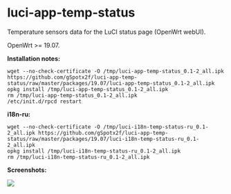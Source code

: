 # luci-app-temp-status
Temperature sensors data for the LuCI status page (OpenWrt webUI).

OpenWrt >= 19.07.

**Installation notes:**

    wget --no-check-certificate -O /tmp/luci-app-temp-status_0.1-2_all.ipk https://github.com/gSpotx2f/luci-app-temp-status/raw/master/packages/19.07/luci-app-temp-status_0.1-2_all.ipk
    opkg install /tmp/luci-app-temp-status_0.1-2_all.ipk
    rm /tmp/luci-app-temp-status_0.1-2_all.ipk
    /etc/init.d/rpcd restart

**i18n-ru:**

    wget --no-check-certificate -O /tmp/luci-i18n-temp-status-ru_0.1-2_all.ipk https://github.com/gSpotx2f/luci-app-temp-status/raw/master/packages/19.07/luci-i18n-temp-status-ru_0.1-2_all.ipk
    opkg install /tmp/luci-i18n-temp-status-ru_0.1-2_all.ipk
    rm /tmp/luci-i18n-temp-status-ru_0.1-2_all.ipk

**Screenshots:**

![](https://github.com/gSpotx2f/luci-app-temp-status/blob/master/screenshots/01.jpg)
